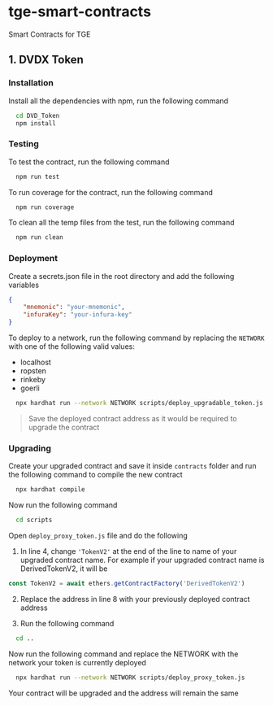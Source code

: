 # tge-smart-contracts

Smart Contracts for TGE

## 1. DVDX Token

### Installation

Install all the dependencies with npm, run the following command

```bash
  cd DVD_Token
  npm install
```

### Testing

To test the contract, run the following command

```bash
  npm run test
```

To run coverage for the contract, run the following command

```bash
  npm run coverage
```

To clean all the temp files from the test, run the following command

```bash
  npm run clean
```

### Deployment

Create a secrets.json file in the root directory and add the following variables

```json
{
	"mnemonic": "your-mnemonic",
	"infuraKey": "your-infura-key"
}
```

To deploy to a network, run the following command by replacing the `NETWORK` with one of the following valid values:

-   localhost
-   ropsten
-   rinkeby
-   goerli

```bash
  npx hardhat run --network NETWORK scripts/deploy_upgradable_token.js
```

> Save the deployed contract address as it would be required to upgrade the contract

### Upgrading

Create your upgraded contract and save it inside `contracts` folder and run the following command to compile the new contract

```bash
  npx hardhat compile
```

Now run the following command

```bash
  cd scripts
```

Open `deploy_proxy_token.js` file and do the following

1. In line 4, change `'TokenV2'` at the end of the line to name of your upgraded contract name. For example if your upgraded contract name is DerivedTokenV2, it will be

```js
const TokenV2 = await ethers.getContractFactory('DerivedTokenV2')
```

2. Replace the address in line 8 with your previously deployed contract address

3. Run the following command

```bash
  cd ..
```

Now run the following command and replace the NETWORK with the network your token is currently deployed

```bash
  npx hardhat run --network NETWORK scripts/deploy_proxy_token.js
```

Your contract will be upgraded and the address will remain the same

&nbsp;
&nbsp;

